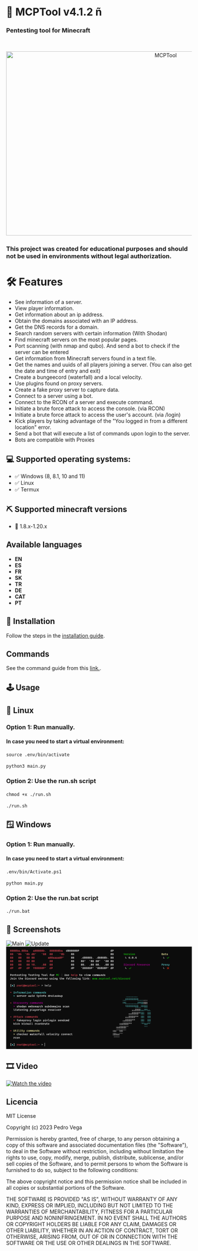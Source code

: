 # 🧨  MCPTool v4.1.2 ñ
<h3> Pentesting tool for Minecraft </h3>
<br />
<p align="center">
<img src="https://i.imgur.com/GqkwN7v.png" title="MCPTool" width="850" height="500">
</p>

### This project was created for educational purposes and should not be used in environments without legal authorization.

# 🛠 Features

* See information of a server.
* View player information.
* Get information about an ip address.
* Obtain the domains associated with an IP address.
* Get the DNS records for a domain.
* Search random servers with certain information (With Shodan)
* Find minecraft servers on the most popular pages.
* Port scanning (with nmap and qubo). And send a bot to check if the server can be entered
* Get information from Minecraft servers found in a text file.
* Get the names and uuids of all players joining a server. (You can also get the date and time of entry and exit)
* Create a bungeecord (waterfall) and a local velocity.
* Use plugins found on proxy servers.
* Create a fake proxy server to capture data.
* Connect to a server using a bot.
* Connect to the RCON of a server and execute command.
* Initiate a brute force attack to access the console. (via RCON)
* Initiate a brute force attack to access the user's account. (via /login)
* Kick players by taking advantage of the "You logged in from a different location" error.
* Send a bot that will execute a list of commands upon login to the server.
* Bots are compatible with Proxies

## 💻 Supported operating systems:

* ✅ Windows (8, 8.1, 10 and 11)
* ✅ Linux
* ✅ Termux

## ⛏️ Supported minecraft versions

* 📃 1.8.x-1.20.x

## Available languages

- **EN**
- **ES**
- **FR**
- **SK**
- **TR**
- **DE**
- **CAT**
- **PT**

## 🔧 Installation 

Follow the steps in the [installation guide](./docs/es/instalation.MD).

## Commands

See the command guide from this [link.](./docs/es/commands.MD).

## 🕹 Usage

## 🐧 Linux

### Option 1: Run manually.

#### In case you need to start a virtual environment:

`source .env/bin/activate`

`python3 main.py`

### Option 2: Use the run.sh script

`chmod +x ./run.sh`

`./run.sh`

## 🪟 Windows

### Option 1: Run manually.

#### In case you need to start a virtual environment:

`.env/bin/Activate.ps1`

`python main.py`

### Option 2: Use the run.bat script

`./run.bat`

## 📸 Screenshots

![Main](./docs/images/menu.png)
![Update](./docs/images/update.png)
![Help](./docs/images/commands.png)

## 🎞 Video 

[![Watch the video](https://img.youtube.com/vi/iGYlaFsikZE/maxresdefault.jpg)](https://youtu.be/iGYlaFsikZE?si=22L2sQ4GgckYL9ps)

## Licencia 

MIT License

Copyright (c) 2023 Pedro Vega

Permission is hereby granted, free of charge, to any person obtaining a copy
of this software and associated documentation files (the "Software"), to deal
in the Software without restriction, including without limitation the rights
to use, copy, modify, merge, publish, distribute, sublicense, and/or sell
copies of the Software, and to permit persons to whom the Software is
furnished to do so, subject to the following conditions:

The above copyright notice and this permission notice shall be included in all
copies or substantial portions of the Software.

THE SOFTWARE IS PROVIDED "AS IS", WITHOUT WARRANTY OF ANY KIND, EXPRESS OR
IMPLIED, INCLUDING BUT NOT LIMITED TO THE WARRANTIES OF MERCHANTABILITY,
FITNESS FOR A PARTICULAR PURPOSE AND NONINFRINGEMENT. IN NO EVENT SHALL THE
AUTHORS OR COPYRIGHT HOLDERS BE LIABLE FOR ANY CLAIM, DAMAGES OR OTHER
LIABILITY, WHETHER IN AN ACTION OF CONTRACT, TORT OR OTHERWISE, ARISING FROM,
OUT OF OR IN CONNECTION WITH THE SOFTWARE OR THE USE OR OTHER DEALINGS IN THE
SOFTWARE.

